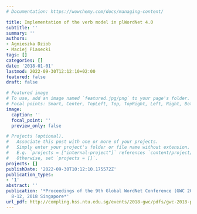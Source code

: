 ```yaml
---
# Documentation: https://wowchemy.com/docs/managing-content/

title: Implementation of the verb model in plWordNet 4.0
subtitle: ''
summary: ''
authors:
- Agnieszka Dziob
- Maciej Piasecki
tags: []
categories: []
date: '2018-01-01'
lastmod: 2022-09-30T12:12:10+02:00
featured: false
draft: false

# Featured image
# To use, add an image named `featured.jpg/png` to your page's folder.
# Focal points: Smart, Center, TopLeft, Top, TopRight, Left, Right, BottomLeft, Bottom, BottomRight.
image:
  caption: ''
  focal_point: ''
  preview_only: false

# Projects (optional).
#   Associate this post with one or more of your projects.
#   Simply enter your project's folder or file name without extension.
#   E.g. `projects = ["internal-project"]` references `content/project/deep-learning/index.md`.
#   Otherwise, set `projects = []`.
projects: []
publishDate: '2022-09-30T10:12:10.175572Z'
publication_types:
- '1'
abstract: ''
publication: '*Proceedings of the 9th Global WordNet Conference (GWC 2018) : January
  8-12, 2018 Singapore*'
url_pdf: http://compling.hss.ntu.edu.sg/events/2018-gwc/pdfs/gwc-2018-proceedings.pdf
---
```

